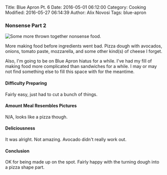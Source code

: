 Title: Blue Apron Pt. 6
Date: 2016-05-01 06:12:00
Category: Cooking
Modified: 2016-05-27 06:14:39
Author: Alix Novosi
Tags: blue-apron

### Nonsense Part 2
<img src="{static}/media/cooking/junk2.0.jpg" alt="Some more thrown together nonsense food."/>

More making food before ingredients went bad.
Pizza dough with avocados,
onions,
tomato paste,
mozzarella,
and some other kind(s) of cheese I forget.

Also,
I'm going to be on Blue Apron hiatus for a while.
I've had my fill of
making food more complicated than sandwiches for a while.
I may or may not find something else to fill this space with for the meantime.

#### Difficulty Preparing
Fairly easy,
just had to cut a bunch of things.

#### Amount Meal Resembles Pictures
N/A,
looks like a pizza though.

#### Deliciousness
It was alright.
Not amazing.
Avocado didn't really work out.

#### Conclusion
OK for being made up on the spot.
Fairly happy with the turning dough into a pizza shape part.
